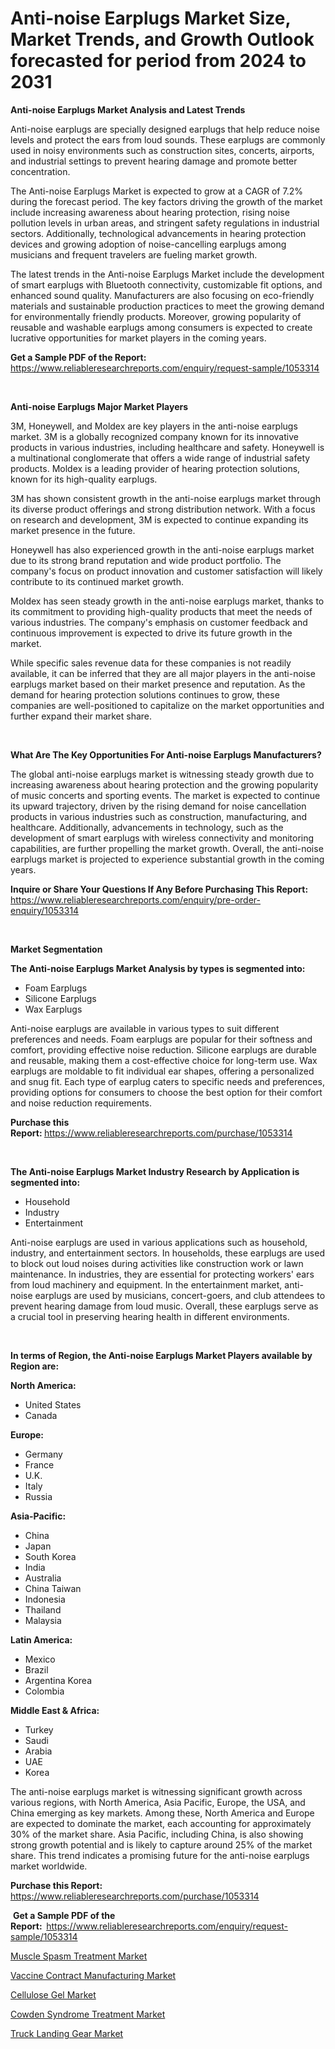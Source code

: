 <p><h1>Anti-noise Earplugs Market Size, Market Trends, and Growth Outlook forecasted for period from 2024 to 2031</h1></p><p><strong>Anti-noise Earplugs Market Analysis and Latest Trends</strong></p>
<p><p>Anti-noise earplugs are specially designed earplugs that help reduce noise levels and protect the ears from loud sounds. These earplugs are commonly used in noisy environments such as construction sites, concerts, airports, and industrial settings to prevent hearing damage and promote better concentration.</p><p>The Anti-noise Earplugs Market is expected to grow at a CAGR of 7.2% during the forecast period. The key factors driving the growth of the market include increasing awareness about hearing protection, rising noise pollution levels in urban areas, and stringent safety regulations in industrial sectors. Additionally, technological advancements in hearing protection devices and growing adoption of noise-cancelling earplugs among musicians and frequent travelers are fueling market growth.</p><p>The latest trends in the Anti-noise Earplugs Market include the development of smart earplugs with Bluetooth connectivity, customizable fit options, and enhanced sound quality. Manufacturers are also focusing on eco-friendly materials and sustainable production practices to meet the growing demand for environmentally friendly products. Moreover, growing popularity of reusable and washable earplugs among consumers is expected to create lucrative opportunities for market players in the coming years.</p></p>
<p><strong>Get a Sample PDF of the Report:&nbsp;</strong> <a href="https://www.reliableresearchreports.com/enquiry/request-sample/1053314">https://www.reliableresearchreports.com/enquiry/request-sample/1053314</a></p>
<p>&nbsp;</p>
<p><strong>Anti-noise Earplugs Major Market Players</strong></p>
<p><p>3M, Honeywell, and Moldex are key players in the anti-noise earplugs market. 3M is a globally recognized company known for its innovative products in various industries, including healthcare and safety. Honeywell is a multinational conglomerate that offers a wide range of industrial safety products. Moldex is a leading provider of hearing protection solutions, known for its high-quality earplugs.</p><p>3M has shown consistent growth in the anti-noise earplugs market through its diverse product offerings and strong distribution network. With a focus on research and development, 3M is expected to continue expanding its market presence in the future.</p><p>Honeywell has also experienced growth in the anti-noise earplugs market due to its strong brand reputation and wide product portfolio. The company's focus on product innovation and customer satisfaction will likely contribute to its continued market growth.</p><p>Moldex has seen steady growth in the anti-noise earplugs market, thanks to its commitment to providing high-quality products that meet the needs of various industries. The company's emphasis on customer feedback and continuous improvement is expected to drive its future growth in the market.</p><p>While specific sales revenue data for these companies is not readily available, it can be inferred that they are all major players in the anti-noise earplugs market based on their market presence and reputation. As the demand for hearing protection solutions continues to grow, these companies are well-positioned to capitalize on the market opportunities and further expand their market share.</p></p>
<p>&nbsp;</p>
<p><strong>What Are The Key Opportunities For Anti-noise Earplugs Manufacturers?</strong></p>
<p><p>The global anti-noise earplugs market is witnessing steady growth due to increasing awareness about hearing protection and the growing popularity of music concerts and sporting events. The market is expected to continue its upward trajectory, driven by the rising demand for noise cancellation products in various industries such as construction, manufacturing, and healthcare. Additionally, advancements in technology, such as the development of smart earplugs with wireless connectivity and monitoring capabilities, are further propelling the market growth. Overall, the anti-noise earplugs market is projected to experience substantial growth in the coming years.</p></p>
<p><strong>Inquire or Share Your Questions If Any Before Purchasing This Report:</strong> <a href="https://www.reliableresearchreports.com/enquiry/pre-order-enquiry/1053314">https://www.reliableresearchreports.com/enquiry/pre-order-enquiry/1053314</a></p>
<p>&nbsp;</p>
<p><strong>Market Segmentation</strong></p>
<p><strong>The Anti-noise Earplugs Market Analysis by types is segmented into:</strong></p>
<p><ul><li>Foam Earplugs</li><li>Silicone Earplugs</li><li>Wax Earplugs</li></ul></p>
<p><p>Anti-noise earplugs are available in various types to suit different preferences and needs. Foam earplugs are popular for their softness and comfort, providing effective noise reduction. Silicone earplugs are durable and reusable, making them a cost-effective choice for long-term use. Wax earplugs are moldable to fit individual ear shapes, offering a personalized and snug fit. Each type of earplug caters to specific needs and preferences, providing options for consumers to choose the best option for their comfort and noise reduction requirements.</p></p>
<p><strong>Purchase this Report:&nbsp;</strong><a href="https://www.reliableresearchreports.com/purchase/1053314">https://www.reliableresearchreports.com/purchase/1053314</a></p>
<p>&nbsp;</p>
<p><strong>The Anti-noise Earplugs Market Industry Research by Application is segmented into:</strong></p>
<p><ul><li>Household</li><li>Industry</li><li>Entertainment</li></ul></p>
<p><p>Anti-noise earplugs are used in various applications such as household, industry, and entertainment sectors. In households, these earplugs are used to block out loud noises during activities like construction work or lawn maintenance. In industries, they are essential for protecting workers' ears from loud machinery and equipment. In the entertainment market, anti-noise earplugs are used by musicians, concert-goers, and club attendees to prevent hearing damage from loud music. Overall, these earplugs serve as a crucial tool in preserving hearing health in different environments.</p></p>
<p>&nbsp;</p>
<p><strong>In terms of Region, the Anti-noise Earplugs Market Players available by Region are:</strong></p>
<p>
    <p> <strong> North America: </strong>
        <ul>
            <li>United States</li>
            <li>Canada</li>
        </ul>
        </p> 
    <p> <strong> Europe: </strong>
        <ul>
            <li>Germany</li>
            <li>France</li>
            <li>U.K.</li>
            <li>Italy</li>
            <li>Russia</li>
        </ul>
        </p> 
    <p> <strong> Asia-Pacific: </strong>
        <ul>
            <li>China</li>
            <li>Japan</li>
            <li>South Korea</li>
            <li>India</li>
            <li>Australia</li>
            <li>China Taiwan</li>
            <li>Indonesia</li>
            <li>Thailand</li>
            <li>Malaysia</li>
        </ul>
        </p> 
    <p> <strong> Latin America: </strong>
        <ul>
            <li>Mexico</li>
            <li>Brazil</li>
            <li>Argentina Korea</li>
            <li>Colombia</li>
        </ul>
        </p> 
    <p> <strong> Middle East & Africa: </strong>
        <ul>
            <li>Turkey</li>
            <li>Saudi</li>
            <li>Arabia</li>
            <li>UAE</li>
            <li>Korea</li>
        </ul>
    </p>
    </p>
<p><p>The anti-noise earplugs market is witnessing significant growth across various regions, with North America, Asia Pacific, Europe, the USA, and China emerging as key markets. Among these, North America and Europe are expected to dominate the market, each accounting for approximately 30% of the market share. Asia Pacific, including China, is also showing strong growth potential and is likely to capture around 25% of the market share. This trend indicates a promising future for the anti-noise earplugs market worldwide.</p></p>
<p><strong>Purchase this Report: </strong><a href="https://www.reliableresearchreports.com/purchase/1053314">https://www.reliableresearchreports.com/purchase/1053314</a></p>
<p>&nbsp;<strong>Get a Sample PDF of the Report:&nbsp;&nbsp;</strong><a href="https://www.reliableresearchreports.com/enquiry/request-sample/1053314">https://www.reliableresearchreports.com/enquiry/request-sample/1053314</a></p>
<p><strong></strong></p>
<p><p><a href="https://medium.com/@geovanyjast76845/muscle-spasm-treatment-market-analysis-and-sze-forecasted-for-period-from-2024-to-2031-edd796122ce8">Muscle Spasm Treatment Market</a></p><p><a href="https://medium.com/@karinaokon98/vaccine-contract-manufacturing-market-insights-into-market-cagr-market-trends-and-growth-1d5153952034">Vaccine Contract Manufacturing Market</a></p><p><a href="https://github.com/dimitrishawkinswaynenp91rgz/Market-Research-Report-List-1/blob/main/cellulose-gel-market.md">Cellulose Gel Market</a></p><p><a href="https://medium.com/@geovanyjast76845/cowden-syndrome-treatment-market-exploring-market-share-market-trends-and-future-growth-518b2c076c3f">Cowden Syndrome Treatment Market</a></p><p><a href="https://github.com/danielneavesallisons03mba/Market-Research-Report-List-1/blob/main/truck-landing-gear-market.md">Truck Landing Gear Market</a></p></p>